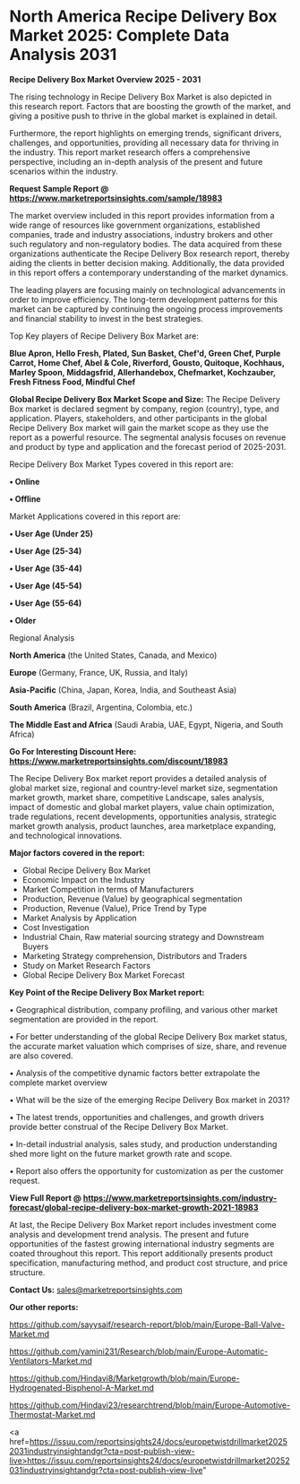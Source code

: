 # North America Recipe Delivery Box Market 2025: Complete Data Analysis 2031

<Strong> Recipe Delivery Box Market Overview 2025 - 2031</strong>

The rising technology in Recipe Delivery Box Market is also depicted in this research report. Factors that are boosting the growth of the market, and giving a positive push to thrive in the global market is explained in detail.

Furthermore, the report highlights on emerging trends, significant drivers, challenges, and opportunities, providing all necessary data for thriving in the industry. This report market research offers a comprehensive perspective, including an in-depth analysis of the present and future scenarios within the industry.

<strong>Request Sample Report @ <a href=https://www.marketreportsinsights.com/sample/18983>https://www.marketreportsinsights.com/sample/18983</a></strong>

The market overview included in this report provides information from a wide range of resources like government organizations, established companies, trade and industry associations, industry brokers and other such regulatory and non-regulatory bodies. The data acquired from these organizations authenticate the Recipe Delivery Box research report, thereby aiding the clients in better decision making. Additionally, the data provided in this report offers a contemporary understanding of the market dynamics.

The leading players are focusing mainly on technological advancements in order to improve efficiency. The long-term development patterns for this market can be captured by continuing the ongoing process improvements and financial stability to invest in the best strategies.

Top Key players of Recipe Delivery Box Market are:

<strong>Blue Apron, Hello Fresh, Plated, Sun Basket, Chef'd, Green Chef, Purple Carrot, Home Chef, Abel & Cole, Riverford, Gousto, Quitoque, Kochhaus, Marley Spoon, Middagsfrid, Allerhandebox, Chefmarket, Kochzauber, Fresh Fitness Food, Mindful Chef</strong>

<strong><b>Global Recipe Delivery Box Market Scope and Size:</b></strong>
The Recipe Delivery Box market is declared segment by company, region (country), type, and application. Players, stakeholders, and other participants in the global Recipe Delivery Box market will gain the market scope as they use the report as a powerful resource. The segmental analysis focuses on revenue and product by type and application and the forecast period of 2025-2031.

Recipe Delivery Box Market Types covered in this report are:

<strong>• Online

• Offline</strong>

Market Applications covered in this report are:

<strong>• User Age (Under 25)

• User Age (25-34)

• User Age (35-44)

• User Age (45-54)

• User Age (55-64)

• Older</strong> 

Regional Analysis

<strong>North America</strong> (the United States, Canada, and Mexico)

<strong>Europe</strong> (Germany, France, UK, Russia, and Italy)

<strong>Asia-Pacific</strong> (China, Japan, Korea, India, and Southeast Asia)

<strong>South America</strong> (Brazil, Argentina, Colombia, etc.)

<strong>The Middle East and Africa</strong> (Saudi Arabia, UAE, Egypt, Nigeria, and South Africa)

<strong>Go For Interesting Discount Here: <a href=https://www.marketreportsinsights.com/discount/18983>https://www.marketreportsinsights.com/discount/18983</a></strong>

The Recipe Delivery Box market report provides a detailed analysis of global market size, regional and country-level market size, segmentation market growth, market share, competitive Landscape, sales analysis, impact of domestic and global market players, value chain optimization, trade regulations, recent developments, opportunities analysis, strategic market growth analysis, product launches, area marketplace expanding, and technological innovations.

<strong><b>Major factors covered in the report:</b></strong>
<ul>
  <li>Global Recipe Delivery Box Market </li>
  <li>Economic Impact on the Industry</li>
  <li>Market Competition in terms of Manufacturers</li>
  <li>Production, Revenue (Value) by geographical segmentation</li>
  <li>Production, Revenue (Value), Price Trend by Type</li>
  <li>Market Analysis by Application</li>
  <li>Cost Investigation</li>
  <li>Industrial Chain, Raw material sourcing strategy and Downstream Buyers</li>
  <li>Marketing Strategy comprehension, Distributors and Traders</li>
  <li>Study on Market Research Factors</li>
  <li>Global Recipe Delivery Box Market Forecast</li>
</ul>

<strong><b>Key Point of the Recipe Delivery Box Market report:</b></strong>

• Geographical distribution, company profiling, and various other market segmentation are provided in the report.

• For better understanding of the global Recipe Delivery Box market status, the accurate market valuation which comprises of size, share, and revenue are also covered.

• Analysis of the competitive dynamic factors better extrapolate the complete market overview

• What will be the size of the emerging Recipe Delivery Box market in 2031?

• The latest trends, opportunities and challenges, and growth drivers provide better construal of the Recipe Delivery Box Market.

• In-detail industrial analysis, sales study, and production understanding shed more light on the future market growth rate and scope.

• Report also offers the opportunity for customization as per the customer request.

<strong><b>View Full Report @ <a href=https://www.marketreportsinsights.com/industry-forecast/global-recipe-delivery-box-market-growth-2021-18983>https://www.marketreportsinsights.com/industry-forecast/global-recipe-delivery-box-market-growth-2021-18983</a></b></strong>


At last, the Recipe Delivery Box Market report includes investment come analysis and development trend analysis. The present and future opportunities of the fastest growing international industry segments are coated throughout this report. This report additionally presents product specification, manufacturing method, and product cost structure, and price structure.

<strong>Contact Us:</strong>
sales@marketreportsinsights.com

<strong>Our other reports:</strong>

<a href=https://github.com/sayysaif/research-report/blob/main/Europe-Ball-Valve-Market.md>https://github.com/sayysaif/research-report/blob/main/Europe-Ball-Valve-Market.md</a>

<a href=https://github.com/yamini231/Research/blob/main/Europe-Automatic-Ventilators-Market.md>https://github.com/yamini231/Research/blob/main/Europe-Automatic-Ventilators-Market.md</a>

<a href=https://github.com/Hindavi8/Marketgrowth/blob/main/Europe-Hydrogenated-Bisphenol-A-Market.md>https://github.com/Hindavi8/Marketgrowth/blob/main/Europe-Hydrogenated-Bisphenol-A-Market.md</a>

<a href=https://github.com/Hindavi23/researchtrend/blob/main/Europe-Automotive-Thermostat-Market.md>https://github.com/Hindavi23/researchtrend/blob/main/Europe-Automotive-Thermostat-Market.md</a>

<a href=https://issuu.com/reportsinsights24/docs/europetwistdrillmarket20252031industryinsightandgr?cta=post-publish-view-live>https://issuu.com/reportsinsights24/docs/europetwistdrillmarket20252031industryinsightandgr?cta=post-publish-view-live</a>"
